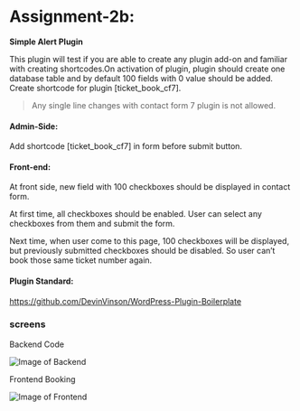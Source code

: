 # Assignment-2b: 

**Simple Alert Plugin**


This plugin will test if you are able to create any plugin add-on and familiar with creating shortcodes.On activation of plugin, plugin should create one database table and by default 100 fields with 0 value should be added.
Create shortcode for plugin [ticket_book_cf7].
> Any single line changes with contact form 7 plugin is not allowed.

#### Admin-Side:

Add shortcode [ticket_book_cf7] in form before submit button.

#### Front-end:
At front side, new field with 100 checkboxes should be displayed in contact form.

At first time, all checkboxes should be enabled. User can select any checkboxes from them and submit the form.

Next time, when user come to this page, 100 checkboxes will be displayed, but previously submitted checkboxes should be disabled. So user can’t book those same ticket number again.
 
 
 #### Plugin Standard:
 https://github.com/DevinVinson/WordPress-Plugin-Boilerplate
 
 
 ### screens
 
 Backend Code
 
 ![Image of Backend](https://public.boxcloud.com/api/2.0/internal_files/273787281034/versions/288123149950/representations/png_paged_2048x2048/content/1.png?access_token=1!E_kO9OV2qB03w5SBhgNcugr43tIERna_rEMKPfFMwAWFmRovj7nhvbXwANuBPwFYmUtZyEVGqCdPGlH5hgybYJlcuuI_buedGBmMc-gXGyFo-Rl-5mke6z8LwDdbZO4S6jcXFPJCe0W4rq8UB17ZdOaH_My5BFG1IsIdBP_vUxU7vDSIJVe6acgajD0XtxAq1-qlFUJVWuGr8ZwkmHFdWpgEXKV-3ZDOZwLGaAVHVJ-DypQX8GcKM9N_4P_itSiNFGA608QTqCfRyN3OCPfxrfUo_cGApbLuPynLAQC3PklKFQ_CoTao37YUpO5w9OXTcjIpocoD2lNNlAcMTyqpd9Xostz0SYfmLny4Tt9ytCbciqzxEKWPmrpu5hRjozqizdyxxxDtcakTV5AUmg..)
 
 Frontend Booking
 
 ![Image of Frontend](https://public.boxcloud.com/api/2.0/internal_files/273788836901/versions/288124686377/representations/png_paged_2048x2048/content/1.png?access_token=1!m3brsaH8hYwITsPxKHSNehAlwkXh09m04II8pJ2PA4MJr56MqNbvuB3gwwJQEs7xui2L2rHHHwLIvleIK25x7wWh7k4vT6UX7-ylB3ZX4B4eSOkeOlvnjbF8uXg6zvr30tLspm6-1JRPsNmUMjXx6hQ34Pi3TnvFgeok25sfIl3w4jeRNqUqGhR6ZQCuVjFnCuHEB4jjwZsL_FQsMTj3goKxsb5l0bd8VozoslBV63Z6Wlyr24A-N3T2qTabcu4yTDHz41Npp7qReKR-NZHnQsIJ7vDN3Iq6vprU0Kq0h81IdQ3IoAdgcJm3byqecteu1WzfWp5867pB8UjvgzFl1D0rJK6kgsPl8IfeEkdU-3jyS9SysnOKf7183F3ALgV_9uvQwnwKh0p8d-ylOA..)
 